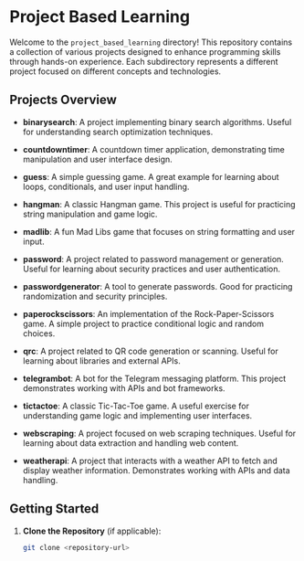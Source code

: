 # Project Based Learning

Welcome to the `project_based_learning` directory! This repository contains a collection of various projects designed to enhance programming skills through hands-on experience. Each subdirectory represents a different project focused on different concepts and technologies.

## Projects Overview

- **binarysearch**: A project implementing binary search algorithms. Useful for understanding search optimization techniques.
  
- **countdowntimer**: A countdown timer application, demonstrating time manipulation and user interface design.
  
- **guess**: A simple guessing game. A great example for learning about loops, conditionals, and user input handling.
  
- **hangman**: A classic Hangman game. This project is useful for practicing string manipulation and game logic.
  
- **madlib**: A fun Mad Libs game that focuses on string formatting and user input.
  
- **password**: A project related to password management or generation. Useful for learning about security practices and user authentication.
  
- **passwordgenerator**: A tool to generate passwords. Good for practicing randomization and security principles.
  
- **paperockscissors**: An implementation of the Rock-Paper-Scissors game. A simple project to practice conditional logic and random choices.
  
- **qrc**: A project related to QR code generation or scanning. Useful for learning about libraries and external APIs.
  
- **telegrambot**: A bot for the Telegram messaging platform. This project demonstrates working with APIs and bot frameworks.
  
- **tictactoe**: A classic Tic-Tac-Toe game. A useful exercise for understanding game logic and implementing user interfaces.
  
- **webscraping**: A project focused on web scraping techniques. Useful for learning about data extraction and handling web content.
  
- **weatherapi**: A project that interacts with a weather API to fetch and display weather information. Demonstrates working with APIs and data handling.

## Getting Started

1. **Clone the Repository** (if applicable):
   ```bash
   git clone <repository-url>

